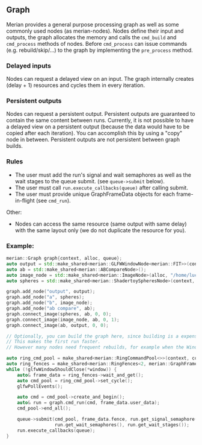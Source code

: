 ## Graph

Merian provides a general purpose processing graph as well as some commonly used nodes (as merian-nodes).
Nodes define their input and outputs, the graph allocates the memory and calls the `cmd_build` and `cmd_process` methods of nodes.
Before `cmd_process` can issue commands (e.g. rebuild/skip/...) to the graph by implementing the `pre_process` method.

### Delayed inputs

Nodes can request a delayed view on an input.
The graph internally creates (delay + 1) resources and cycles them in every iteration.

### Persistent outputs

Nodes can request a persistent output. Persistent outputs are guaranteed to contain the same content between runs.
Currently, it is not possible to have a delayed view on a persistent output (because the data would have to be copied after each iteration).
You can accomplish this by using a "copy" node in between.
Persistent outputs are not persistent between graph builds.

### Rules

- The user must add the run's signal and wait semaphores as well as the wait stages to the queue submit. (see `queue->submit` below).
- The user must call `run.execute_callbacks(queue)` after calling submit.
- The user must provide unique GraphFrameData objects for each frame-in-flight (see `cmd_run`).

Other:
- Nodes can access the same resource (same output with same delay) with the same layout only (we do not duplicate the resource for you).

### Example:

```c++
merian::Graph graph{context, alloc, queue};
auto output = std::make_shared<merian::GLFWWindowNode<merian::FIT>>(context, window, surface, queue);
auto ab = std::make_shared<merian::ABCompareNode>();
auto image_node = std::make_shared<merian::ImageNode>(alloc, "/home/lucas/Downloads/image.jpg", loader, false);
auto spheres = std::make_shared<merian::ShadertoySpheresNode>(context, alloc);

graph.add_node("output", output);
graph.add_node("a", spheres);
graph.add_node("b", image_node);
graph.add_node("ab compare", ab);
graph.connect_image(spheres, ab, 0, 0);
graph.connect_image(image_node, ab, 0, 1);
graph.connect_image(ab, output, 0, 0);

// Optionally, you can build the graph here, since building is a expensive operation.
// This makes the first run faster.
// However many nodes need frequent rebuilds, for example when the Window resolution changes.

auto ring_cmd_pool = make_shared<merian::RingCommandPool<>>(context, context->queue_family_idx_GCT);
auto ring_fences = make_shared<merian::RingFences<2, merian::GraphFrameData>>(context);
while (!glfwWindowShouldClose(*window)) {
    auto& frame_data = ring_fences->wait_and_get();
    auto cmd_pool = ring_cmd_pool->set_cycle();
    glfwPollEvents();

    auto cmd = cmd_pool->create_and_begin();
    auto& run = graph.cmd_run(cmd, frame_data.user_data);
    cmd_pool->end_all();

    queue->submit(cmd_pool, frame_data.fence, run.get_signal_semaphore(),
                  run.get_wait_semaphores(), run.get_wait_stages());
    run.execute_callbacks(queue);
}
```
